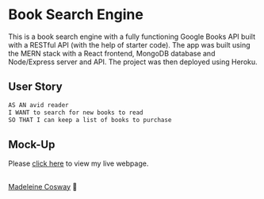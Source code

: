 # Book Search Engine

This is a book search engine with a fully functioning Google Books API built with a RESTful API (with the help of starter code). The app was built using the MERN stack with a React frontend, MongoDB database and Node/Express server and API. The project was then deployed using Heroku.

## User Story

```md
AS AN avid reader
I WANT to search for new books to read
SO THAT I can keep a list of books to purchase
```

## Mock-Up
Please [click here](https://fathomless-journey-41886.herokuapp.com/) to view my live webpage.


## 
[Madeleine Cosway](https://github.com/madeleinesc) 🤠


